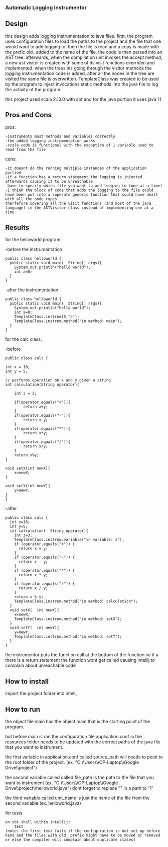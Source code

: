 ### Automatic Logging Instrumentor

## Design
this design adds logging instrumentation to java files. first, the program uses configuration files to load the paths to the project and the file that one would want to add logging to. then the file is read and a copy is made with the prefic old_ added to the name of the file. the code is then parsed into an AST tree. afterwards, when the compilation unit invokes the accept method, a new ast visitor is created with some of its visit functions overriden and implemented. when the trees ins going through the visitor methods the logging instrumentation code is added. after all the nodes in the tree are visited the same file is overwritten. TemplateClass was created to be used by the program to inject invocations static methods into the java file to log the activity of the program. 

this project used scala 2.13.0 with sbt and for the java portion it uses java 11


## Pros and Cons
  pros:
  
    -instruments most methods and variables correctly
    -the added logging instrumentation works
    -scala code is functional with the exception of 1 variable used to read from the file
    
  cons:
  
    -it doesnt do the running multiple instances of the application portion
    -if a function has a return statement the logging is injected afterwards causing it to be unreachable
    -have to specify which file you want to add logging to (one at a time)
    -I think the block of code that adds the logging to the file could have been put into a seperate generic function that could have dealt with all the node types
    therfefore covering all the visit functions (and most of the java language) in the ASTVisitor class instead of implementing one at a time


## Results

for the helloworld program:

-before the instrumentation

    public class helloworld {
      public static void main(  String[] args){
        System.out.println("hello world");
        int a=0;
      }
    }

-after the instrumentation

    public class helloworld {
      public static void main(  String[] args){
        System.out.println("hello world");
        int a=0;
        TemplateClass.instrum(5,"a");
        TemplateClass.instrum.method("in method: main");
      }
    }
    
for the calc class:

-before 

    public class calc {

    int x = 10;
    int y = 5;

    // performs operation on x and y given a string
    int calculation(String operator){

        int z = 3;

        if(operator.equals("+")){
            return x+y;
        }
        if(operator.equals("-")){
            return x-y;
        }
        if(operator.equals("*")){
            return x*y;
        }
        if(operator.equals("/")){
            return x/y;
        }
        return x%y;
    }

    void setX(int newX){
        x=newX;
    }

    void setY(int newY){
        y=newY;
    }
    }
    
-after

    public class calc {
      int x=10;
      int y=5;
      int calculation(  String operator){
        int z=3;
        TemplateClass.instrum.variable("in variable: z");
        if (operator.equals("+")) {
          return x + y;
        }
        if (operator.equals("-")) {
          return x - y;
        }
        if (operator.equals("*")) {
          return x * y;
        }
        if (operator.equals("/")) {
          return x / y;
        }
        return x % y;
        TemplateClass.instrum.method("in method: calculation");
      }
      void setX(  int newX){
        x=newX;
        TemplateClass.instrum.method("in method: setX");
      }
      void setY(  int newY){
        y=newY;
        TemplateClass.instrum.method("in method: setY");
      }
    }
the instrumentor puts the function call at the bottom of the function so if a there is a return statement the function wont get called causing intellij to complain about unreachable code  



## How to install
import the project folder into intellij

## How to run
the object file main has the object main that is the starting point of the program.

but before main is ran the configuration file application.conf in the resources folder needs to be updated with the correct paths of the java file that you want to instrument.

the first variable in application.conf called source_path will needs to point to the root folder of the project. (ex. "C:\\\Users\\\OP-Laptop\\\Google Drive\\\project")

the second variable called called file_path is the path to the file that you want to instrument (ex. "C:\\\Users\\\OP-Laptop\\\Google Drive\\\project\\\helloworld.java") dont forget to replace "\" in a path to "\\\"

the third variable called unit_name is just the name of the file from the second variable (ex. helloworld.java)



for tests

	on sbt shell within intellij:
		test
	(note: the first test fails if the configuration is not set up before hand and the files with old_ prefix might have to be moved or removed or else the compiler will complain about duplicate clases)
